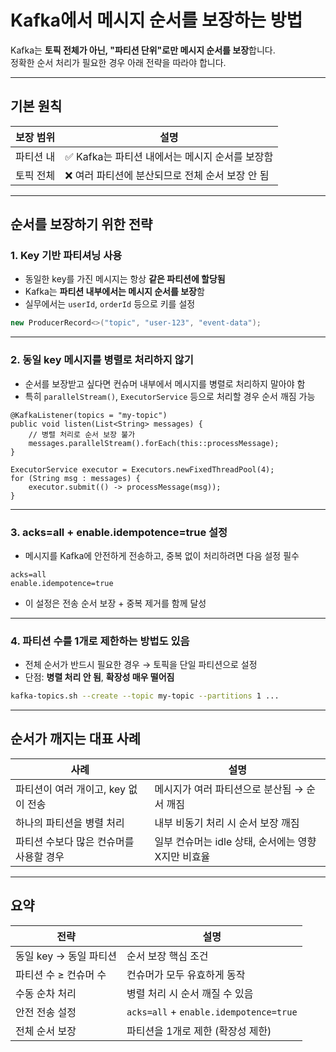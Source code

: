 # Kafka에서 메시지 순서를 보장하는 방법

Kafka는 **토픽 전체가 아닌, "파티션 단위"로만 메시지 순서를 보장**합니다.  
정확한 순서 처리가 필요한 경우 아래 전략을 따라야 합니다.

---

## 기본 원칙

| 보장 범위     | 설명 |
|--------------|------|
| 파티션 내     | ✅ Kafka는 파티션 내에서는 메시지 순서를 보장함 |
| 토픽 전체     | ❌ 여러 파티션에 분산되므로 전체 순서 보장 안 됨 |

---

## 순서를 보장하기 위한 전략

### 1. **Key 기반 파티셔닝 사용**
- 동일한 key를 가진 메시지는 항상 **같은 파티션에 할당됨**
- Kafka는 **파티션 내부에서는 메시지 순서를 보장**함
- 실무에서는 `userId`, `orderId` 등으로 키를 설정

```java
new ProducerRecord<>("topic", "user-123", "event-data");
```

---

### 2. **동일 key 메시지를 병렬로 처리하지 않기**
- 순서를 보장받고 싶다면 컨슈머 내부에서 메시지를 병렬로 처리하지 말아야 함
- 특히 `parallelStream()`, `ExecutorService` 등으로 처리할 경우 순서 깨짐 가능

```
@KafkaListener(topics = "my-topic")
public void listen(List<String> messages) {
    // 병렬 처리로 순서 보장 불가
    messages.parallelStream().forEach(this::processMessage);
}
```

```
ExecutorService executor = Executors.newFixedThreadPool(4);
for (String msg : messages) {
    executor.submit(() -> processMessage(msg));
}
```
---

### 3. **acks=all + enable.idempotence=true 설정**
- 메시지를 Kafka에 안전하게 전송하고, 중복 없이 처리하려면 다음 설정 필수

```properties
acks=all
enable.idempotence=true
```

- 이 설정은 전송 순서 보장 + 중복 제거를 함께 달성

---

### 4. **파티션 수를 1개로 제한하는 방법도 있음**
- 전체 순서가 반드시 필요한 경우 → 토픽을 단일 파티션으로 설정
- 단점: **병렬 처리 안 됨**, **확장성 매우 떨어짐**

```bash
kafka-topics.sh --create --topic my-topic --partitions 1 ...
```

---

## 순서가 깨지는 대표 사례

| 사례 | 설명 |
|------|------|
| 파티션이 여러 개이고, key 없이 전송 | 메시지가 여러 파티션으로 분산됨 → 순서 깨짐 |
| 하나의 파티션을 병렬 처리 | 내부 비동기 처리 시 순서 보장 깨짐 |
| 파티션 수보다 많은 컨슈머를 사용할 경우 | 일부 컨슈머는 idle 상태, 순서에는 영향 X지만 비효율 |

---

## 요약

| 전략 | 설명 |
|------|------|
| 동일 key → 동일 파티션 | 순서 보장 핵심 조건 |
| 파티션 수 ≥ 컨슈머 수 | 컨슈머가 모두 유효하게 동작 |
| 수동 순차 처리 | 병렬 처리 시 순서 깨질 수 있음 |
| 안전 전송 설정 | `acks=all` + `enable.idempotence=true` |
| 전체 순서 보장 | 파티션을 1개로 제한 (확장성 제한) |
